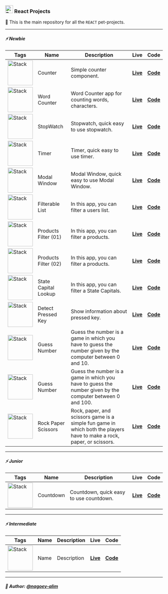 ### <img width=25 src="https://skillicons.dev/icons?i=react"  alt="Reac"/> React Projects

👋 This is the main repository for all the `REACT` pet-projects.

----

##### ⚡️ Newbie

| **Tags**                                                                           | **Name**             | **Description**                                                                                                        | **Live**                                                                                      | **Code**                                                                                                       |
|------------------------------------------------------------------------------------|----------------------|------------------------------------------------------------------------------------------------------------------------|-----------------------------------------------------------------------------------------------|----------------------------------------------------------------------------------------------------------------|
| <img width="80" src="https://skillicons.dev/icons?i=html,css,react"  alt="Stack"/> | Counter              | Simple counter component.                                                                                              | [**Live**](https://npp-react-projects.vercel.app/projects/counter/dist/index.html)            | [**Code**](https://github.com/nagoev-alim/npp-react-projects/tree/master/projects/counter/source)              |
| <img width="80" src="https://skillicons.dev/icons?i=html,css,react"  alt="Stack"/> | Word Counter         | Word Counter app for counting words, characters.                                                                       | [**Live**](https://npp-react-projects.vercel.app/projects/word-counter/dist/index.html)       | [**Code**](https://github.com/nagoev-alim/npp-react-projects/tree/master/projects/word-counter/source)         |
| <img width="80" src="https://skillicons.dev/icons?i=html,css,react"  alt="Stack"/> | StopWatch            | Stopwatch, quick easy to use stopwatch.                                                                                | [**Live**](https://npp-react-projects.vercel.app/projects/stopwatch/dist/index.html)          | [**Code**](https://github.com/nagoev-alim/npp-react-projects/tree/master/projects/stopwatch/source)            |
| <img width="80" src="https://skillicons.dev/icons?i=html,css,react"  alt="Stack"/> | Timer                | Timer, quick easy to use timer.                                                                                        | [**Live**](https://npp-react-projects.vercel.app/projects/timer/dist/index.html)              | [**Code**](https://github.com/nagoev-alim/npp-react-projects/tree/master/projects/timer/source)                |
| <img width="80" src="https://skillicons.dev/icons?i=html,css,react"  alt="Stack"/> | Modal Window         | Modal Window, quick easy to use Modal Window.                                                                          | [**Live**](https://npp-react-projects.vercel.app/projects/modal-window/dist/index.html)       | [**Code**](https://github.com/nagoev-alim/npp-react-projects/tree/master/projects/modal-window/source)         |
| <img width="80" src="https://skillicons.dev/icons?i=html,css,react"  alt="Stack"/> | Filterable List      | In this app, you can filter a users list.                                                                              | [**Live**](https://npp-react-projects.vercel.app/projects/filterable-list/dist/index.html)    | [**Code**](https://github.com/nagoev-alim/npp-react-projects/tree/master/projects/filterable-list/source)      |
| <img width="80" src="https://skillicons.dev/icons?i=html,css,react"  alt="Stack"/> | Products Filter (01) | In this app, you can filter a products.                                                                                | [**Live**](https://npp-react-projects.vercel.app/projects/filterable-list/dist/index.html)    | [**Code**](https://github.com/nagoev-alim/npp-react-projects/tree/master/projects/products-filter-01/source)   |
| <img width="80" src="https://skillicons.dev/icons?i=html,css,react"  alt="Stack"/> | Products Filter (02) | In this app, you can filter a products.                                                                                | [**Live**](https://npp-react-projects.vercel.app/projects/filterable-list/dist/index.html)    | [**Code**](https://github.com/nagoev-alim/npp-react-projects/tree/master/projects/products-filter-02/source)   |
| <img width="80" src="https://skillicons.dev/icons?i=html,css,react"  alt="Stack"/> | State Capital Lookup | In this app, you can filter a State Capitals.                                                                          | [**Live**](https://npp-react-projects.vercel.app/projects/filterable-list/dist/index.html)    | [**Code**](https://github.com/nagoev-alim/npp-react-projects/tree/master/projects/state-capital-lookup/source) |
| <img width="80" src="https://skillicons.dev/icons?i=html,css,react"  alt="Stack"/> | Detect Pressed Key   | Show information about pressed key.                                                                                    | [**Live**](https://npp-react-projects.vercel.app/projects/detect-pressed-key/dist/index.html) | [**Code**](https://github.com/nagoev-alim/npp-react-projects/tree/master/projects/detect-pressed-key/source)   |
| <img width="80" src="https://skillicons.dev/icons?i=html,css,react"  alt="Stack"/> | Guess Number         | Guess the number is a game in which you have to guess the number given by the computer between 0 and 10.               | [**Live**](https://npp-react-projects.vercel.app/projects/guess-number-01/dist/index.html)    | [**Code**](https://github.com/nagoev-alim/npp-react-projects/tree/master/projects/guess-number-01/source)      |
| <img width="80" src="https://skillicons.dev/icons?i=html,css,react"  alt="Stack"/> | Guess Number         | Guess the number is a game in which you have to guess the number given by the computer between 0 and 100.              | [**Live**](https://npp-react-projects.vercel.app/projects/guess-number-02/dist/index.html)    | [**Code**](https://github.com/nagoev-alim/npp-react-projects/tree/master/projects/guess-number-02/source)      |
| <img width="80" src="https://skillicons.dev/icons?i=html,css,react"  alt="Stack"/> | Rock Paper Scissors  | Rock, paper, and scissors game is a simple fun game in which both the players have to make a rock, paper, or scissors. | [**Live**](https://npp-react-projects.vercel.app/projects/rock-paper-scissor/dist/index.html) | [**Code**](https://github.com/nagoev-alim/npp-react-projects/tree/master/projects/rock-paper-scissor/source)   |

----

##### ⚡️ Junior

| **Tags**                                                                           | **Name**  | **Description**                         | **Live**                                                                             | **Code**                                                                                            |
|------------------------------------------------------------------------------------|-----------|-----------------------------------------|--------------------------------------------------------------------------------------|-----------------------------------------------------------------------------------------------------|
| <img width="80" src="https://skillicons.dev/icons?i=html,css,react"  alt="Stack"/> | Countdown | Countdown, quick easy to use countdown. | [**Live**](https://npp-react-projects.vercel.app/projects/countdown/dist/index.html) | [**Code**](https://github.com/nagoev-alim/npp-react-projects/tree/master/projects/countdown/source) |

----

##### ⚡️ Intermediate

| **Tags**                                                                           | **Name** | **Description** | **Live**     | **Code**     |
|------------------------------------------------------------------------------------|----------|-----------------|--------------|--------------|
| <img width="80" src="https://skillicons.dev/icons?i=html,css,react"  alt="Stack"/> | Name     | Description     | [**Live**]() | [**Code**]() |

----

##### 🙌 Author: [@nagoev-alim](https://github.com/nagoev-alim)
